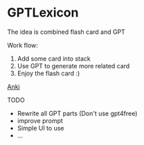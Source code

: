 # GPTLexicon

The idea is combined flash card and GPT

Work flow:
1. Add some card into stack
2. Use GPT to generate more related card
3. Enjoy the flash card :)



[Anki](https://faqs.ankiweb.net/what-spaced-repetition-algorithm.html)

TODO
- Rewrite all GPT parts (Don't use gpt4free)
- improve prompt
- Simple UI to use
- ...